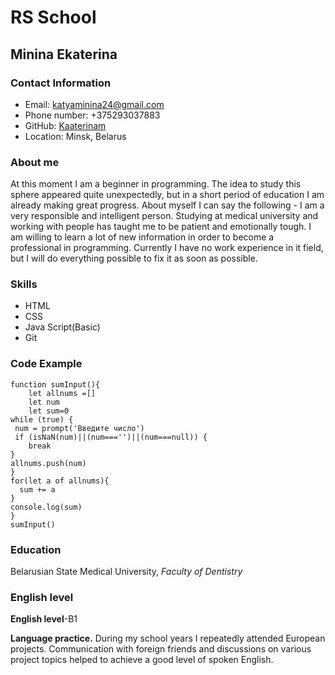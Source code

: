 # RS School
## Minina Ekaterina
### Contact Information
* Email: katyaminina24@gmail.com
* Phone number: +375293037883
* GitHub: [Kaaterinam](https://github.com/Kaaterinam)
* Location: Minsk, Belarus


### About me
At this moment I am a beginner in programming.  The idea to study this sphere appeared quite unexpectedly, but in a short period of education I am already making great progress. 
About myself I can say the following - I am a very responsible and intelligent person. Studying at medical university and working with people has taught me to be patient and emotionally tough. I am willing to learn a lot of new information in order to become a professional in programming. 
Currently I have no work experience in it field, but I will do everything possible to fix it as soon as possible.


### Skills
* HTML
* CSS
* Java Script(Basic)
* Git

### Code Example
```
function sumInput(){
    let allnums =[]
    let num
    let sum=0
while (true) {
 num = prompt('Введите число')
 if (isNaN(num)||(num==='')||(num===null)) {
    break
}
allnums.push(num)
}
for(let a of allnums){
  sum += a
}
console.log(sum)
}
sumInput()
```

### Education
Belarusian State Medical University, *Faculty of Dentistry*


### English level
**English level**-B1


**Language practice.** During my school years I repeatedly attended European projects. Communication with foreign friends and discussions on various project topics helped to achieve a good level of spoken English.
  
